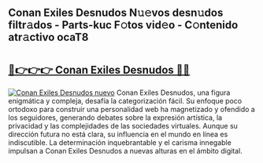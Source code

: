 ## Conan Exiles Desnudos N𝚞𝚎vos desn𝚞dos filtr𝚊dos - Parts-kuc F𝚘tos vid𝚎o - C𝚘ntenido atr𝚊ctivo ocaT8

# <h2><a href="http://mbcxha.tromn.icu/?c=Conan+Exiles+Desnudos">🔗👉👉👉 Conan Exiles Desnudos 🔗🔗</a></h2>

[![Conan Exiles Desnudos nuevo](https://i.imgur.com/pEAQMta.gif)](http://mbcxha.tromn.icu/?c=Conan+Exiles+Desnudos)
Conan Exiles Desnudos, una figura enigmática y compleja, desafía la categorización fácil. Su enfoque poco ortodoxo para construir una personalidad web ha magnetizado y ofendido a los seguidores, generando debates sobre la expresión artística, la privacidad y las complejidades de las sociedades virtuales. Aunque su dirección futura no está clara, su influencia en el mundo en línea es indiscutible. La determinación inquebrantable y el carisma innegable impulsan a Conan Exiles Desnudos a nuevas alturas en el ámbito digital.
